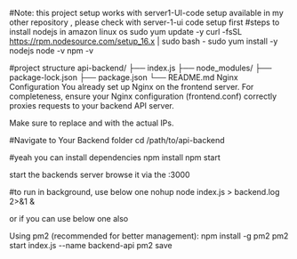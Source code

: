 #Note: this project setup works with server1-UI-code setup available in my other repository , please check with server-1-ui code setup first
#steps to install nodejs in amazon linux os
sudo yum update -y
curl -fsSL https://rpm.nodesource.com/setup_16.x | sudo bash -
sudo yum install -y nodejs
node -v
npm -v

#project structure
api-backend/
├── index.js
├── node_modules/
├── package-lock.json
├── package.json
└── README.md
Nginx Configuration
You already set up Nginx on the frontend server. For completeness, ensure your Nginx configuration (frontend.conf) correctly proxies requests to your backend API server.

Make sure to replace <server1-UI-public-ip> and <server2-API-private-ip> with the actual IPs.

#Navigate to Your Backend folder
cd /path/to/api-backend

#yeah you can install dependencies
npm install
npm start

start the backends server browse it via the <public ip>:3000




#to run in background, use below one 
nohup node index.js > backend.log 2>&1 &

or if you can use below one also

Using pm2 (recommended for better management):
npm install -g pm2
pm2 start index.js --name backend-api
pm2 save
